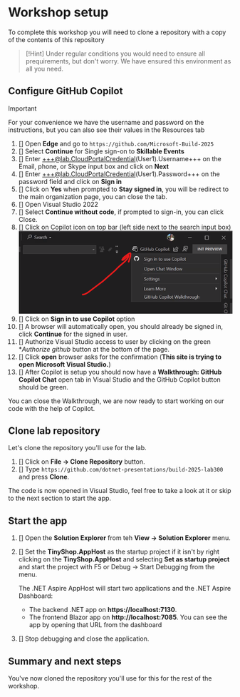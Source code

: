 # Workshop setup

To complete this workshop you will need to clone a repository with a copy of the contents of this repository

> [!Hint]
> Under regular conditions you would need to ensure all prequirements, but don't worry. We have ensured this environment as all you need.

## Configure GitHub Copilot

> [!IMPORTANT]
> For your convenience we have the username and password on the instructions, but you can also see their values in the Resources tab

<!--For this lab you need a [GitHub account](https://docs.github.com/get-started/learning-about-github/types-of-github-accounts), if you don't have one no worries, you can create a personal account for free. Create your account in the [GitHub sign up page](https://github.com/signup).-->

1. [] Open **Edge** and go to `https://github.com/Microsoft-Build-2025`
1. [] Select **Continue** for Single sign-on to **Skillable Events**
1. [] Enter +++@lab.CloudPortalCredential(User1).Username+++ on the Email, phone, or Skype input box and click on **Next**
1. [] Enter +++@lab.CloudPortalCredential(User1).Password+++ on the password field and click on **Sign in**
1. [] Click on **Yes** when prompted to **Stay signed in**, you will be redirect to the main organization page, you can close the tab.
1. [] Open Visual Studio 2022
1. [] Select **Continue without code**, if prompted to sign-in, you can click Close.
1. [] Click on Copilot icon on top bar (left side next to the search input box)
    ![Copilot icon](./images/0-copilot-icon.png)
1. [] Click on **Sign in to use Copilot** option
1. [] A browser will automatically open, you should already be signed in, click **Continue** for the signed in user.
10. [] Authorize Visual Studio access to user by clicking on the green **Authorize github* button at the bottom of the page.
1. [] Click **open**  browser asks for the confirmation (**This site is trying to open Microsoft Visual Studio.**)
1. [] After Copilot is setup you should now have a **Walkthrough: GitHub Copilot Chat** open tab in Visual Studio and the GitHub Copilot button should be green.

You can close the Walkthrough, we are now ready to start working on our code with the help of Copilot.

## Clone lab repository

Let's clone the repository you'll use for the lab.

1. [] Click on **File -> Clone Repository** button.
2. [] Type `https://github.com/dotnet-presentations/build-2025-lab300` and press **Clone**. 

The code is now opened in Visual Studio, feel free to take a look at it or skip to the next section to start the app.

## Start the app

1. [] Open the **Solution Explorer** from teh **View -> Solution Explorer** menu.
1. [] Set the **TinyShop.AppHost** as the startup project if it isn't by right clicking on the **TinyShop.AppHost** and selecting **Set as startup project**  and start the project with F5 or Debug -> Start Debugging from the menu.

    The .NET Aspire AppHost will start two applications and the .NET Aspire Dashboard:

    - The backend .NET app on **https://localhost:7130**. 
    - The frontend Blazor app on **http://localhost:7085**. You can see the app by opening that URL from the dashboard

1. [] Stop debugging and close the application.

## Summary and next steps

You've now cloned the repository you'll use for this for the rest of the workshop.
